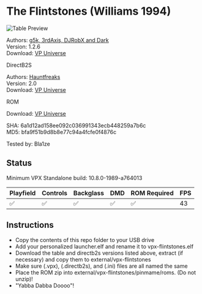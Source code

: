 # The Flintstones (Williams 1994)

![Table Preview](https://github.com/LegendsUnchained/vpx-standalone-alp4k/blob/main/images/vpx-flintstones-preview.png)

Authors: [g5k, 3rdAxis, DJRobX and Dark](https://vpuniverse.com/profile/14065-g5k)  
Version: 1.2.6  
Download: [VP Universe](https://vpuniverse.com/files/file/8763-the-flintstones/)

DirectB2S

Authors: [Hauntfreaks](https://vpuniverse.com/profile/5216-hauntfreaks/)  
Version: 2.0  
Download: [VP Universe](https://vpuniverse.com/files/file/12799-the-flintstones-williams-1994-b2s-full-dmd/)

ROM

Download: [VP Universe](https://vpuniverse.com/files/file/871-fs_lx5zip/)

SHA: 6a1d12ad158ee092c036991343ecb448259a7b6c  
MD5: bfa9f51b9d8b8e77c94a4fcfe0f4876c

Tested by: Bla1ze

## Status 

Minimum VPX Standalone build: 10.8.0-1989-a764013

| Playfield | Controls | Backglass | DMD | ROM Required | FPS | 
|-----------|----------|-----------|-----|--------------|-----|
| :white_check_mark: | :white_check_mark: | :white_check_mark: | :white_check_mark: | :white_check_mark: | 43 |

## Instructions

- Copy the contents of this repo folder to your USB drive
- Add your personalized launcher.elf and rename it to vpx-flintstones.elf
- Download the table and directb2s versions listed above, extract (if necessary) and copy them to external/vpx-flintstones
- Make sure (.vpx), (.directb2s), and (.ini) files are all named the same
- Place the ROM zip into external/vpx-flintstones/pinmame/roms. (Do not unzip)!
- "Yabba Dabba Doooo"!
